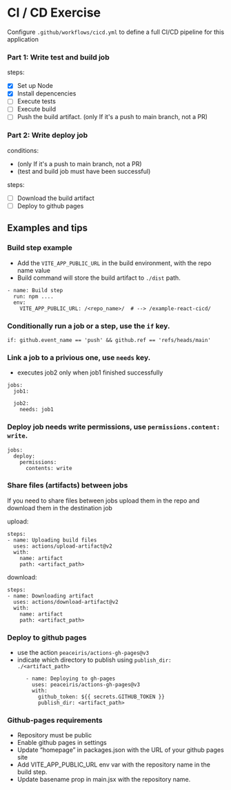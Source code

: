 # CI / CD Exercise

Configure `.github/workflows/cicd.yml` to define a full CI/CD pipeline for this application

### Part 1: Write test and build job
steps:
  - [x] Set up Node
  - [x] Install depencencies
  - [ ] Execute tests
  - [ ] Execute build
  - [ ] Push the build artifact. (only If it's a push to main branch, not a PR)

### Part 2: Write deploy job
conditions:
* (only If it's a push to main branch, not a PR)
* (test and build job must have been successful)

steps:
  - [ ] Download the build artifact
  - [ ] Deploy to github pages

## Examples and tips

### Build step example
* Add the `VITE_APP_PUBLIC_URL` in the build environment, with the repo name value
* Build command will store the build artifact to `./dist` path.
```
- name: Build step
  run: npm ....
  env:
    VITE_APP_PUBLIC_URL: /<repo_name>/  # --> /example-react-cicd/ 
```

### Conditionally run a job or a step, use the `if` key.
`if: github.event_name == 'push' && github.ref == 'refs/heads/main' `

### Link a job to a privious one, use `needs` key.
* executes job2 only when job1 finished successfully
```
jobs:
  job1:
    
  job2:
    needs: job1
```

### Deploy job needs write permissions, use `permissions.content: write`.
```
jobs:
  deploy:
    permissions:
      contents: write
```

### Share files (artifacts) between jobs
If you need to share files between jobs upload them in the repo and download them in the destination job

upload:
```
steps:
- name: Uploading build files
  uses: actions/upload-artifact@v2
  with:
    name: artifact
    path: <artifact_path>
````		
download:
```
steps:
- name: Downloading artifact
  uses: actions/download-artifact@v2
  with:
    name: artifact
    path: <artifact_path>
```
### Deploy to github pages
* use the action `peaceiris/actions-gh-pages@v3`
* indicate which directory to publish using `publish_dir: ./<artifact_path>`
```
      - name: Deploying to gh-pages
        uses: peaceiris/actions-gh-pages@v3
        with:
          github_token: ${{ secrets.GITHUB_TOKEN }}
          publish_dir: <artifact_path>
```
### Github-pages requirements
* Repository must be public
* Enable github pages in settings
* Update “homepage” in packages.json with the URL of your github pages site
* Add VITE_APP_PUBLIC_URL env var with the repository name in the build step.
* Update <BrowserRouter> basename prop in main.jsx with the repository name.
